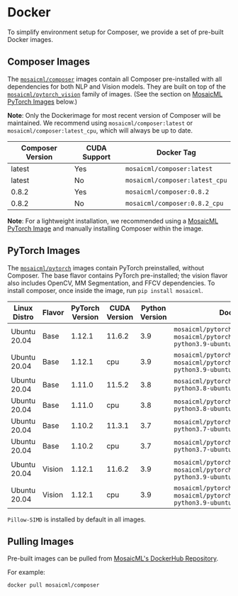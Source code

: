 # Docker

To simplify environment setup for Composer, we provide a set of pre-built Docker images.

## Composer Images

The [`mosaicml/composer`](https://hub.docker.com/r/mosaicml/composer) images contain all Composer pre-installed with
all dependencies for both NLP and Vision models. They are built on top of the
[`mosaicml/pytorch_vision`](https://hub.docker.com/r/mosaicml/pytorch_vision) family of images.
(See the section on [MosaicML PyTorch Images](#pytorch-images) below.)

**Note**: Only the Dockerimage for most recent version of Composer will be maintained. We recommend using
`mosaicml/composer:latest` or `mosaicml/composer:latest_cpu`, which will always be up to date.

<!-- BEGIN_COMPOSER_BUILD_MATRIX -->
| Composer Version   | CUDA Support   | Docker Tag                     |
|--------------------|----------------|--------------------------------|
| latest             | Yes            | `mosaicml/composer:latest`     |
| latest             | No             | `mosaicml/composer:latest_cpu` |
| 0.8.2              | Yes            | `mosaicml/composer:0.8.2`      |
| 0.8.2              | No             | `mosaicml/composer:0.8.2_cpu`  |
<!-- END_COMPOSER_BUILD_MATRIX -->


**Note**: For a lightweight installation, we recommended using a [MosaicML PyTorch Image](#pytorch-images) and manually
installing Composer within the image.

## PyTorch Images

The [`mosaicml/pytorch`](https://hub.docker.com/r/mosaicml/pytorch) images contain PyTorch preinstalled, without Composer.
The base flavor contains PyTorch pre-installed; the vision flavor also includes OpenCV, MM Segmentation, and FFCV dependencies.
To install composer, once inside the image, run `pip install mosaicml`.

<!-- BEGIN_PYTORCH_BUILD_MATRIX -->
| Linux Distro   | Flavor   | PyTorch Version   | CUDA Version   | Python Version   | Docker Tags                                                                                      |
|----------------|----------|-------------------|----------------|------------------|--------------------------------------------------------------------------------------------------|
| Ubuntu 20.04   | Base     | 1.12.1            | 11.6.2         | 3.9              | `mosaicml/pytorch:latest`, `mosaicml/pytorch:1.12.1_cu116-python3.9-ubuntu20.04`                 |
| Ubuntu 20.04   | Base     | 1.12.1            | cpu            | 3.9              | `mosaicml/pytorch:latest_cpu`, `mosaicml/pytorch:1.12.1_cpu-python3.9-ubuntu20.04`               |
| Ubuntu 20.04   | Base     | 1.11.0            | 11.5.2         | 3.8              | `mosaicml/pytorch:1.11.0_cu115-python3.8-ubuntu20.04`                                            |
| Ubuntu 20.04   | Base     | 1.11.0            | cpu            | 3.8              | `mosaicml/pytorch:1.11.0_cpu-python3.8-ubuntu20.04`                                              |
| Ubuntu 20.04   | Base     | 1.10.2            | 11.3.1         | 3.7              | `mosaicml/pytorch:1.10.2_cu113-python3.7-ubuntu20.04`                                            |
| Ubuntu 20.04   | Base     | 1.10.2            | cpu            | 3.7              | `mosaicml/pytorch:1.10.2_cpu-python3.7-ubuntu20.04`                                              |
| Ubuntu 20.04   | Vision   | 1.12.1            | 11.6.2         | 3.9              | `mosaicml/pytorch_vision:latest`, `mosaicml/pytorch_vision:1.12.1_cu116-python3.9-ubuntu20.04`   |
| Ubuntu 20.04   | Vision   | 1.12.1            | cpu            | 3.9              | `mosaicml/pytorch_vision:latest_cpu`, `mosaicml/pytorch_vision:1.12.1_cpu-python3.9-ubuntu20.04` |
<!-- END_PYTORCH_BUILD_MATRIX -->

``Pillow-SIMD`` is installed by default in all images.

## Pulling Images

Pre-built images can be pulled from [MosaicML's DockerHub Repository](https://hub.docker.com/u/mosaicml).

For example:

<!--pytest.mark.skip-->
```bash
docker pull mosaicml/composer
```
